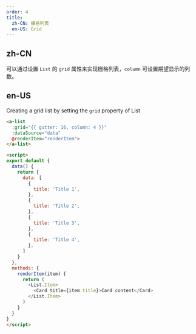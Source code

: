 ```yaml
---
order: 4
title:
  zh-CN: 栅格列表
  en-US: Grid
---
```


## zh-CN

可以通过设置 `List` 的 `grid` 属性来实现栅格列表，`column` 可设置期望显示的列数。

## en-US

Creating a grid list by setting the `grid` property of List

```html
<a-list
  :grid="{{ gutter: 16, column: 4 }}"
  :dataSource="data"
  @renderItem="renderItem">
</a-list>

<script>
export default {
  data() {
    return {
      data: [
        {
          title: 'Title 1',
        },
        {
          title: 'Title 2',
        },
        {
          title: 'Title 3',
        },
        {
          title: 'Title 4',
        },
      ]
    }
  },
  methods: {
    renderItem(item) {
      return (
        <List.Item>
          <Card title={item.title}>Card content</Card>
        </List.Item>
      )
    }
  }
}
</script>
```
